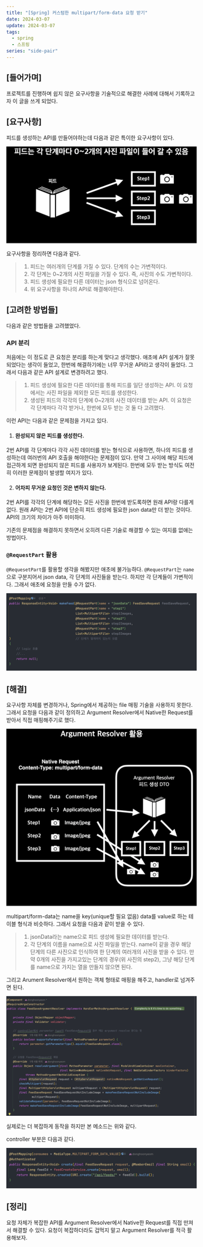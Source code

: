 ```yaml
---
title: "[Spring] 커스텀한 multipart/form-data 요청 받기"
date: 2024-03-07
update: 2024-03-07
tags:
  - spring
  - 스프링
series: "side-pair"
---
```


## [들어가며]

프로젝트를 진행하며 쉽지 않은 요구사항을 기술적으로 해결한 사례에 대해서 기록하고자 이 글을 쓰게 되었다.

## [요구사항]

피드를 생성하는 API를 만들어야하는데 다음과 같은 특이한 요구사항이 있다.

![](1.png)

요구사항을 정리하면 다음과 같다.

> 1. 피드는 여러개의 단계를 가질 수 있다. 단계의 수는 가변적이다.
> 2. 각 단계는 0~2개의 사진 파일을 가질 수 있다. 즉, 사진의 수도 가변적이다.
> 3. 피드 생성에 필요한 다른 데이터는 json 형식으로 넘어온다.
> 4. 위 요구사항을 하나의 API로 해결해야한다.

## [고려한 방법들]

다음과 같은 방법들을 고려했었다.

### API 분리

처음에는 이 정도로 큰 요청은 분리를 하는게 맞다고 생각했다. 애초에 API 설계가 잘못되었다는 생각이 들었고, 한번에 해결하기에는 너무 무거운 API라고 생각이 들었다. 그래서 다음과 같은 API 설계로 변경하려고 했다.

> 1. 피드 생성에 필요한 다른 데이터를 통해 피드를 일단 생성하는 API. 이 요청에서는 사진 파일을 제외한 모든 피드를 생성한다.
> 2. 생성된 피드의 각각의 단계에 0~2개의 사진 데이터를 받는 API. 이 요청은 각 단계마다 각각 받거나, 한번에 모두 받는 것 둘 다 고려했다.

이런 API는 다음과 같은 문제점을 가지고 있다.

1. #### 완성되지 않은 피드를 생성한다.

2번 API를 각 단계마다 각각 사진 데이터를 받는 형식으로 사용하면, 하나의 피드를 생성하는데 여러번의 API 호출을 해야한다는 문제점이 있다. 만약 그 사이에 해당 피드에 접근하게 되면 완성되지 않은 피드를 사용자가 보게된다. 한번에 모두 받는 방식도 여전히 이러한 문제점이 발생할 여지가 있다.

2. #### 어차피 무거운 요청인 것은 변하지 않는다.

2번 API를 각각의 단계에 해당하는 모든 사진을 한번에 받도록하면 원래 API랑 다를게 없다. 원래 API는 2번 API에 단순히 피드 생성에 필요한 json data만 더 받는 것이다. API의 크기의 차이가 아주 미미하다.

기존의 문제점을 해결하지 못하면서 오히려 다른 기술로 해결할 수 있는 여지를 없애는 방법이다.

### `@RequestPart` 활용

`@RequesetPart`를 활용할 생각을 해봤지만 애초에 불가능하다. `@RequestPart`는 `name`으로 구분지어서 json data, 각 단계의 사진들을 받는다. 하지만 각 단계들이 가변적이다. 그래서 애초에 요청을 만들 수가 없다.

![](2.png)

## [해결]

요구사항 자체를 변경하거나, Spring에서 제공하는 file 매핑 기술을 사용하지 못한다. 그래서 요청을 다음과 같이 정의하고 Argument Resolver에서 Native한 Request를 받아서 직접 매핑해주기로 했다.

![](3.png)

multipart/form-data는 name을 key(unique할 필요 없음) data를 value로 하는 테이블 형식과 비슷하다. 그래서 요청을 다음과 같이 받을 수 있다.

> 1. jsonData라는 name으로 피드 생성에 필요한 데이터를 받는다.
> 2. 각 단계의 이름을 name으로 사진 파일을 받는다. name이 같을 경우 해당 단계의 다른 사진으로 인식하여 한 단계의 여러개의 사진을 받을 수 있다. 만약 0개의 사진을 가지고있는 단계의 경우(위 사진의 step2), 그냥 해당 단계를 name으로 가지는 열을 만들지 않으면 된다.

그리고 Arument Resolver에서 원하는 객체 형태로 매핑을 해주고, handler로 넘겨주면 된다. 

![FeedSaveArgumentResolver.java](4.png)

실제로는 더 복잡하게 동작을 하지만 본 메소드는 위와 같다.

controller 부분은 다음과 같다.

![FeedController.java](5.png)

## [정리]

요청 자체가 복잡한 API를 Argument Resolver에서 Native한 Request를 직접 만져서 해결할 수 있다. 요청이 복잡하더라도 겁먹지 말고 Argument Resolver를 적극 활용해보자.

